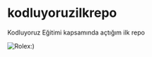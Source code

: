 # kodluyoruzilkrepo
Kodluyoruz Eğitimi kapsamında açtığım ilk repo

![Rolex:)](https://content.rolex.com/dam/2021/upright-bba/m124060-0001.png?impolicy=v6-upright)